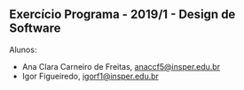 Exercício Programa - 2019/1 - Design de Software
------------------------------------------------

Alunos: 
- Ana Clara Carneiro de Freitas, anaccf5@insper.edu.br
- Igor Figueiredo, igorf1@insper.edu.br

